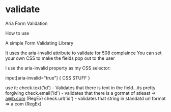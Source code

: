 validate
========

Aria Form Validation

How to use
 
A simple Form Validating Library

It uses the aria-invalid attribute to validate for 508 complaince 
You can set your own CSS to make the fields pop out to the user

I use the aria-invalid property as my CSS selector:

 input[aria-invalid="true"]
 { 
   CSS STUFF 
 }

use it: 
   check.text('id') - Validates that there is text in the field...its pretty forgiving
   check.email('id') - validates that there is a gormat of atleast => a@b.com (RegEx)
   check.url('id') - validates that string in standatd url format => a.com (RegEx)
 
